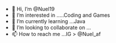 - 👋 Hi, I’m @Nuel19
- 👀 I’m interested in .....Coding and Games
- 🌱 I’m currently learning ...Java
- 💞️ I’m looking to collaborate on ...
- 📫 How to reach me ...IG > @Nuel_af

<!---
Nuel19/Nuel19 is a ✨ special ✨ repository because its `README.md` (this file) appears on your GitHub profile.
You can click the Preview link to take a look at your changes.
--->
